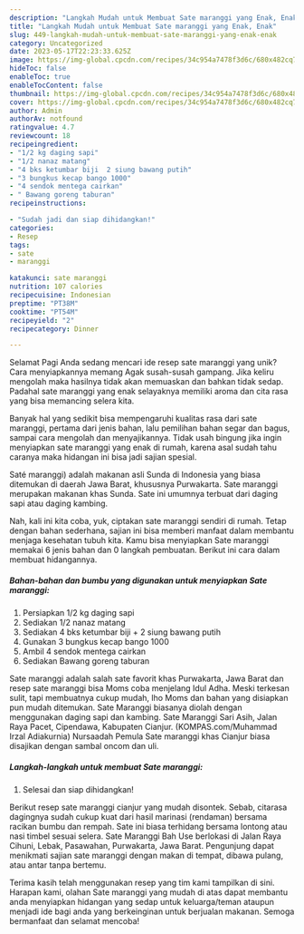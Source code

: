 ```yaml
---
description: "Langkah Mudah untuk Membuat Sate maranggi yang Enak, Enak"
title: "Langkah Mudah untuk Membuat Sate maranggi yang Enak, Enak"
slug: 449-langkah-mudah-untuk-membuat-sate-maranggi-yang-enak-enak
category: Uncategorized
date: 2023-05-17T22:23:33.625Z
image: https://img-global.cpcdn.com/recipes/34c954a7478f3d6c/680x482cq70/sate-maranggi-foto-resep-utama.jpg
hideToc: false
enableToc: true
enableTocContent: false
thumbnail: https://img-global.cpcdn.com/recipes/34c954a7478f3d6c/680x482cq70/sate-maranggi-foto-resep-utama.jpg
cover: https://img-global.cpcdn.com/recipes/34c954a7478f3d6c/680x482cq70/sate-maranggi-foto-resep-utama.jpg
author: Admin
authorAv: notfound
ratingvalue: 4.7
reviewcount: 18
recipeingredient:
- "1/2 kg daging sapi"
- "1/2 nanaz matang"
- "4 bks ketumbar biji  2 siung bawang putih"
- "3 bungkus kecap bango 1000"
- "4 sendok mentega cairkan"
- " Bawang goreng taburan"
recipeinstructions:

- "Sudah jadi dan siap dihidangkan!"
categories:
- Resep
tags:
- sate
- maranggi

katakunci: sate maranggi 
nutrition: 107 calories
recipecuisine: Indonesian
preptime: "PT38M"
cooktime: "PT54M"
recipeyield: "2"
recipecategory: Dinner

---
```



Selamat Pagi Anda sedang mencari ide resep sate maranggi yang unik? Cara menyiapkannya memang Agak susah-susah gampang. Jika keliru mengolah maka hasilnya tidak akan memuaskan dan bahkan tidak sedap. Padahal sate maranggi yang enak selayaknya memiliki aroma dan cita rasa yang bisa memancing selera kita.


Banyak hal yang sedikit bisa mempengaruhi kualitas rasa dari sate maranggi, pertama dari jenis bahan, lalu pemilihan bahan segar dan bagus, sampai cara mengolah dan menyajikannya. Tidak usah bingung jika ingin menyiapkan sate maranggi yang enak di rumah, karena asal sudah tahu caranya maka hidangan ini bisa jadi sajian spesial.

Saté maranggi) adalah makanan asli Sunda di Indonesia yang biasa ditemukan di daerah Jawa Barat, khususnya Purwakarta. Sate maranggi merupakan makanan khas Sunda. Sate ini umumnya terbuat dari daging sapi atau daging kambing.


Nah, kali ini kita coba, yuk, ciptakan sate maranggi sendiri di rumah. Tetap dengan bahan sederhana, sajian ini bisa memberi manfaat dalam membantu menjaga kesehatan tubuh kita. Kamu bisa menyiapkan Sate maranggi memakai 6 jenis bahan dan 0 langkah pembuatan. Berikut ini cara dalam membuat hidangannya.

<!--inarticleads1-->

##### Bahan-bahan dan bumbu yang digunakan untuk menyiapkan Sate maranggi:

1. Persiapkan 1/2 kg daging sapi
1. Sediakan 1/2 nanaz matang
1. Sediakan 4 bks ketumbar biji + 2 siung bawang putih
1. Gunakan 3 bungkus kecap bango 1000
1. Ambil 4 sendok mentega cairkan
1. Sediakan  Bawang goreng taburan


Sate maranggi adalah salah sate favorit khas Purwakarta, Jawa Barat dan resep sate maranggi bisa Moms coba menjelang Idul Adha. Meski terkesan sulit, tapi membuatnya cukup mudah, lho Moms dan bahan yang disiapkan pun mudah ditemukan. Sate Maranggi biasanya diolah dengan menggunakan daging sapi dan kambing. Sate Maranggi Sari Asih, Jalan Raya Pacet, Cipendawa, Kabupaten Cianjur. (KOMPAS.com/Muhammad Irzal Adiakurnia) Nursaadah Pemula Sate maranggi khas Cianjur biasa disajikan dengan sambal oncom dan uli. 

<!--inarticleads2-->

##### Langkah-langkah untuk membuat Sate maranggi:


1. Selesai dan siap dihidangkan!

Berikut resep sate maranggi cianjur yang mudah disontek. Sebab, citarasa dagingnya sudah cukup kuat dari hasil marinasi (rendaman) bersama racikan bumbu dan rempah. Sate ini biasa terhidang bersama lontong atau nasi timbel sesuai selera. Sate Maranggi Bah Use berlokasi di Jalan Raya Cihuni, Lebak, Pasawahan, Purwakarta, Jawa Barat. Pengunjung dapat menikmati sajian sate maranggi dengan makan di tempat, dibawa pulang, atau antar tanpa bertemu. 

Terima kasih telah menggunakan resep yang tim kami tampilkan di sini. Harapan kami, olahan Sate maranggi yang mudah di atas dapat membantu anda menyiapkan hidangan yang sedap untuk keluarga/teman ataupun menjadi ide bagi anda yang berkeinginan untuk berjualan makanan. Semoga bermanfaat dan selamat mencoba!
